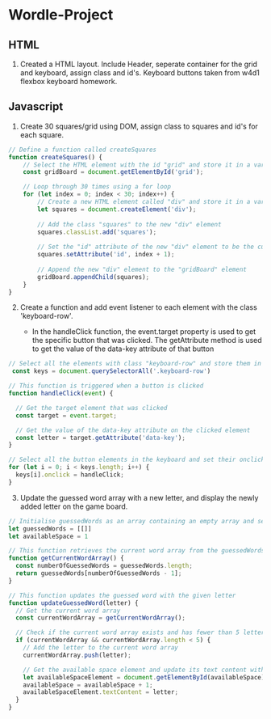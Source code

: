 # Wordle-Project


## HTML

1. Created a HTML layout. Include Header, seperate container for the grid and keyboard, assign class and id's. Keyboard buttons taken from w4d1 flexbox keyboard homework.


## Javascript

1. Create 30 squares/grid using DOM, assign class to squares and id's for each square.
```js
// Define a function called createSquares
function createSquares() {
    // Select the HTML element with the id "grid" and store it in a variable called gridBoard
    const gridBoard = document.getElementById('grid');

    // Loop through 30 times using a for loop
    for (let index = 0; index < 30; index++) {
        // Create a new HTML element called "div" and store it in a variable called squares
        let squares = document.createElement('div');
        
        // Add the class "squares" to the new "div" element
        squares.classList.add('squares');
        
        // Set the "id" attribute of the new "div" element to be the current value of the "index" variable plus 1
        squares.setAttribute('id', index + 1);
        
        // Append the new "div" element to the "gridBoard" element
        gridBoard.appendChild(squares);
    }
}

```
2. Create a function and add event listener to each element with the class 'keyboard-row'.
   
   * In the handleClick function, the event.target property is used to get the specific button that was clicked. The getAttribute method is used to get the value of the data-key attribute of that button
  
```js
// Select all the elements with class "keyboard-row" and store them in the keys variable
 const keys = document.querySelectorAll('.keyboard-row')

// This function is triggered when a button is clicked
function handleClick(event) {

  // Get the target element that was clicked
  const target = event.target;

  // Get the value of the data-key attribute on the clicked element
  const letter = target.getAttribute('data-key');
}

// Select all the button elements in the keyboard and set their onclick handler to the handleClick function
for (let i = 0; i < keys.length; i++) {
  keys[i].onclick = handleClick;
}
```

3. Update the guessed word array with a new letter, and display the newly added letter on the game board.

```js
// Initialise guessedWords as an array containing an empty array and set availableSpace to 1
let guessedWords = [[]]
let availableSpace = 1

// This function retrieves the current word array from the guessedWords array
function getCurrentWordArray() {
  const numberOfGuessedWords = guessedWords.length;
  return guessedWords[numberOfGuessedWords - 1];
}

// This function updates the guessed word with the given letter
function updateGuessedWord(letter) {
  // Get the current word array
  const currentWordArray = getCurrentWordArray();

  // Check if the current word array exists and has fewer than 5 letters
  if (currentWordArray && currentWordArray.length < 5) {
    // Add the letter to the current word array
    currentWordArray.push(letter);

    // Get the available space element and update its text content with the letter
    let availableSpaceElement = document.getElementById(availableSpace);
    availableSpace = availableSpace + 1;
    availableSpaceElement.textContent = letter;
  }
}
```